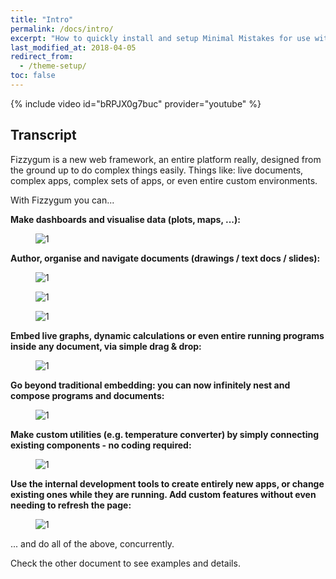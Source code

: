 ```yaml
---
title: "Intro"
permalink: /docs/intro/
excerpt: "How to quickly install and setup Minimal Mistakes for use with GitHub Pages."
last_modified_at: 2018-04-05
redirect_from:
  - /theme-setup/
toc: false
---
```



{% include video id="bRPJX0g7buc" provider="youtube" %}

## Transcript

Fizzygum is a new web framework, an entire platform really, designed from the ground up to do complex things easily. Things like: live documents, complex apps, complex sets of apps, or even entire custom environments.

With Fizzygum you can...

**Make dashboards and visualise data (plots, maps, ...):**

<figure>
  <img src="{{ '/assets/images/docs-gifs/intro/intro-1.gif' | relative_url }}" alt="1">
</figure>

**Author, organise and navigate documents (drawings / text docs / slides):**

<figure>
  <img src="{{ '/assets/images/docs-gifs/intro/intro-2.gif' | relative_url }}" alt="1">
</figure>

<figure>
  <img src="{{ '/assets/images/docs-gifs/intro/intro-3.gif' | relative_url }}" alt="1">
</figure>

<figure>
  <img src="{{ '/assets/images/docs-gifs/intro/intro-4.gif' | relative_url }}" alt="1">
</figure>

**Embed live graphs, dynamic calculations or even entire running programs inside any document, via simple drag & drop:**

<figure>
  <img src="{{ '/assets/images/docs-gifs/intro/intro-5.gif' | relative_url }}" alt="1">
</figure>

**Go beyond traditional embedding: you can now infinitely nest and compose programs and documents:**

<figure>
  <img src="{{ '/assets/images/docs-gifs/intro/intro-6.gif' | relative_url }}" alt="1">
</figure>

**Make custom utilities (e.g. temperature converter) by simply connecting existing components - no coding required:**

<figure>
  <img src="{{ '/assets/images/docs-gifs/intro/intro-7.gif' | relative_url }}" alt="1">
</figure>

**Use the internal development tools to create entirely new apps, or change existing ones while they are running. Add custom features without even needing to refresh the page:**

<figure>
  <img src="{{ '/assets/images/docs-gifs/intro/intro-8.gif' | relative_url }}" alt="1">
</figure>

... and do all of the above, concurrently.

Check the other document to see examples and details.

